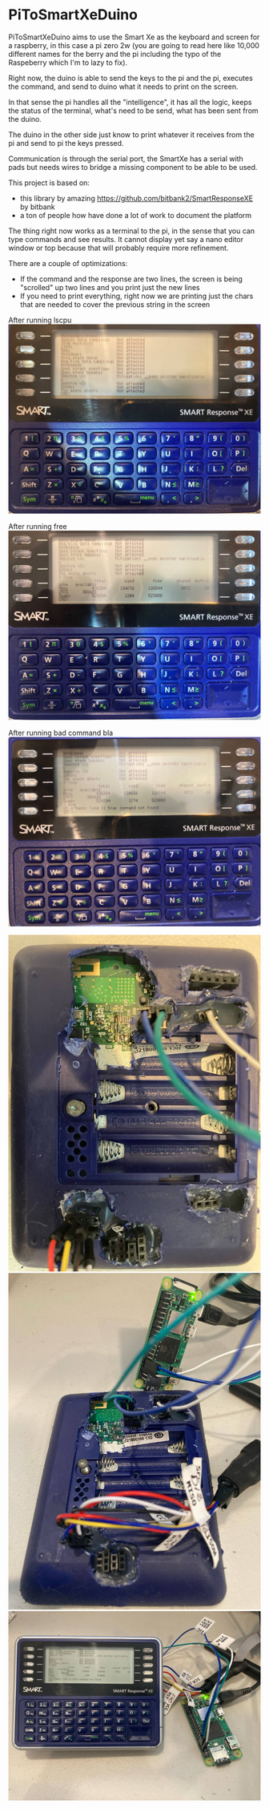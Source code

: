 # PiToSmartXeDuino

PiToSmartXeDuino aims to use the Smart Xe as the keyboard and screen for a raspberry, in this case a pi zero 2w (you are going to read here like 10,000 different names for the berry and the pi including the typo of the Raspeberry which I'm to lazy to fix).

Right now, the duino is able to send the keys to the pi and the pi, executes the command, and send to duino what it needs to print on the screen.

In that sense the pi handles all the "intelligence", it has all the logic, keeps the status of the terminal, what's need to be send, what has been sent from the duino.

The duino in the other side just know to print whatever it receives from the pi and send to pi the keys pressed.

Communication is through the serial port, the SmartXe has a serial with pads but needs wires to bridge a missing component to be able to be used.

This project is based on:

- this library by amazing https://github.com/bitbank2/SmartResponseXE by bitbank
- a ton of people how have done a lot of work to document the platform

The thing right now works as a terminal to the pi, in the sense that you can type commands and see results.
It cannot display yet say a nano editor window or top because that will probably require more refinement.

There are a couple of optimizations:
- If the command and the response are two lines, the screen is being "scrolled" up two lines and you print just the new lines
- If you need to print everything, right now we are printing just the chars that are needed to cover the previous string in the screen

After running lscpu
![My Image](photos/smartXe_001.jpg)

After running free
![My Image](photos/smartXe_002.jpg)

After running bad command bla
![My Image](photos/smartXe_000.jpg)

![My Image](photos/smartXe_setup_000.jpg)
![My Image](photos/smartXe_setup_001.jpg)
![My Image](photos/smartXe_setup_002.jpg)


